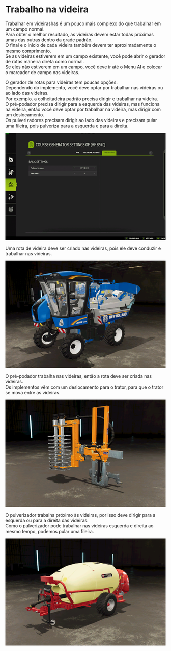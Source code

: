 # Trabalho na videira  
Trabalhar em videirashas é um pouco mais complexo do que trabalhar em um campo normal.  
Para obter o melhor resultado, as videiras devem estar todas próximas umas das outras dentro da grade padrão.  
O final e o início de cada videira também devem ter aproximadamente o mesmo comprimento.  
Se as videiras estiverem em um campo existente, você pode abrir o gerador de rotas maneira direta como normal.  
Se eles não estiverem em um campo, você deve ir até o Menu AI e colocar o marcador de campo nas videiras.    


  
O gerador de rotas para videiras tem poucas opções.  
Dependendo do implemento, você deve optar por trabalhar nas videiras ou ao lado das videiras.  
Por exemplo. a colheitadeira padrão precisa dirigir e trabalhar na videira.  
      O pré-podador precisa dirigir para a esquerda das videiras, mas funciona na videira, então você deve optar por trabalhar na videira, mas dirigir com um deslocamento.  
      Os pulverizadores precisam dirigir ao lado das videiras e precisam pular uma fileira, pois pulveriza para a esquerda e para a direita.  


![Image](../assets/images/vineworkgen_0_0_765_510.png)

  
Uma rota de videira deve ser criado nas videiras, pois ele deve conduzir e trabalhar nas videiras.  


![Image](../assets/images/vineworkharvest_0_0_765_510.png)

  
O pré-podador trabalha nas videiras, então a rota deve ser criada nas videiras.  
Os implementos vêm com um deslocamento para o trator, para que o trator se mova entre as videiras.  


![Image](../assets/images/vineworkpruner_0_0_765_510.png)

  
O pulverizador trabalha próximo às videiras, por isso deve dirigir para a esquerda ou para a direita das videiras.  
Como o pulverizador pode trabalhar nas videiras esquerda e direita ao mesmo tempo, podemos pular uma fileira.  


![Image](../assets/images/vineworkspray_0_0_765_510.png)

